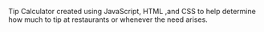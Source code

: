 

Tip Calculator created using JavaScript, HTML ,and CSS to help determine how much to tip at restaurants or whenever the need arises.
